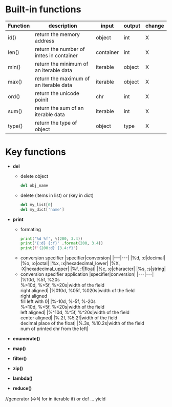 # Built-in functions

|Function|description|input|output|change|
|---|---|---|---|---|
|id()|return the memory address|object|int|X|
|len()|return the number of imtes in container|container|int|X|
|min()|return the minimum of an iterable data|iterable|object|X|
|max()|return the maximum of an iterable data|iterable|object|X|
|ord()|return the unicode poinit|chr|int|X|
|sum()|return the sum of an iterable data|iterable|int|X|
|type()|return the type of object|object|type|X|  

# Key functions
* **del**
    * delete object
        ```python
        del obj_name
        ```
    * delete (items in list) or (key in dict)
        ```python
        del my_list[0]
        del my_dict['name']
        ```

* **print**
    * formating
        ```python
        print('%d %f', %(200, 3.4))
        print('{:d} {:f}' .format(200, 3.4))
        print(f'{200:d} {3.4:f}')
        ```
    * conversion specifier
        |specifier|conversion|
        |---|---|
        |%d, :d|decimal|
        |%o, :o|octal|
        |%x, :x|hexadecimal_lower|
        |%X, :X|hexadecimal_upper|
        |%f, :f|float|
        |%c, ~~:c~~|character|
        |%s, :s|string|
    * conversion specifier application
        |specifier|conversion|
        |---|---|
        |%10d, %5f, %20s</br>%>10d, %>5f, %>20s|width of the field</br>right aligned|
        |%010d, %05f, %020s|width of the field</br>right aligned</br>fill left with 0|
        |%-10d, %-5f, %-20s</br>%<10d, %<5f, %<20s|width of the field</br>left aligned|
        |%^10d, %^5f, %^20s|width of the field</br>center aligned|
        |%.2f, %5.2f|width of the field</br>decimal place of the float|
        |%.3s, %10.2s|width of the field</br>num of printed chr from the left|

* **enumerate()**

* **map()**

* **filter()**

* **zip()**

* **lambda()**

* **reduce()**

//generator (수식 for in iterable if) or def ... yield